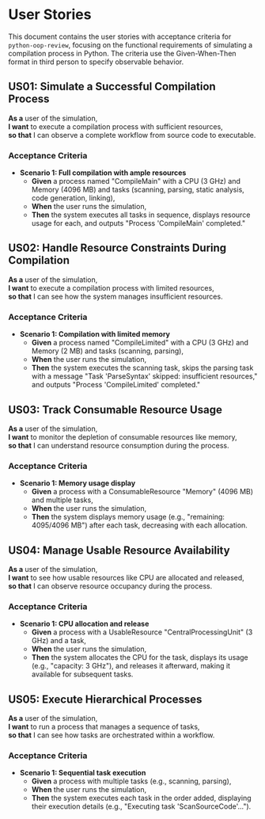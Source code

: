# User Stories

This document contains the user stories with acceptance criteria for `python-oop-review`, focusing on the functional requirements of simulating a compilation process in Python. The criteria use the Given-When-Then format in third person to specify observable behavior.

## US01: Simulate a Successful Compilation Process
**As a** user of the simulation,  
**I want** to execute a compilation process with sufficient resources,  
**so that** I can observe a complete workflow from source code to executable.

### Acceptance Criteria
- **Scenario 1: Full compilation with ample resources**
  - **Given** a process named "CompileMain" with a CPU (3 GHz) and Memory (4096 MB) and tasks (scanning, parsing, static analysis, code generation, linking),
  - **When** the user runs the simulation,
  - **Then** the system executes all tasks in sequence, displays resource usage for each, and outputs "Process 'CompileMain' completed."

## US02: Handle Resource Constraints During Compilation
**As a** user of the simulation,  
**I want** to execute a compilation process with limited resources,  
**so that** I can see how the system manages insufficient resources.

### Acceptance Criteria
- **Scenario 1: Compilation with limited memory**
  - **Given** a process named "CompileLimited" with a CPU (3 GHz) and Memory (2 MB) and tasks (scanning, parsing),
  - **When** the user runs the simulation,
  - **Then** the system executes the scanning task, skips the parsing task with a message "Task 'ParseSyntax' skipped: insufficient resources," and outputs "Process 'CompileLimited' completed."

## US03: Track Consumable Resource Usage
**As a** user of the simulation,  
**I want** to monitor the depletion of consumable resources like memory,  
**so that** I can understand resource consumption during the process.

### Acceptance Criteria
- **Scenario 1: Memory usage display**
  - **Given** a process with a ConsumableResource "Memory" (4096 MB) and multiple tasks,
  - **When** the user runs the simulation,
  - **Then** the system displays memory usage (e.g., "remaining: 4095/4096 MB") after each task, decreasing with each allocation.

## US04: Manage Usable Resource Availability
**As a** user of the simulation,  
**I want** to see how usable resources like CPU are allocated and released,  
**so that** I can observe resource occupancy during the process.

### Acceptance Criteria
- **Scenario 1: CPU allocation and release**
  - **Given** a process with a UsableResource "CentralProcessingUnit" (3 GHz) and a task,
  - **When** the user runs the simulation,
  - **Then** the system allocates the CPU for the task, displays its usage (e.g., "capacity: 3 GHz"), and releases it afterward, making it available for subsequent tasks.

## US05: Execute Hierarchical Processes
**As a** user of the simulation,  
**I want** to run a process that manages a sequence of tasks,  
**so that** I can see how tasks are orchestrated within a workflow.

### Acceptance Criteria
- **Scenario 1: Sequential task execution**
  - **Given** a process with multiple tasks (e.g., scanning, parsing),
  - **When** the user runs the simulation,
  - **Then** the system executes each task in the order added, displaying their execution details (e.g., "Executing task 'ScanSourceCode'...").